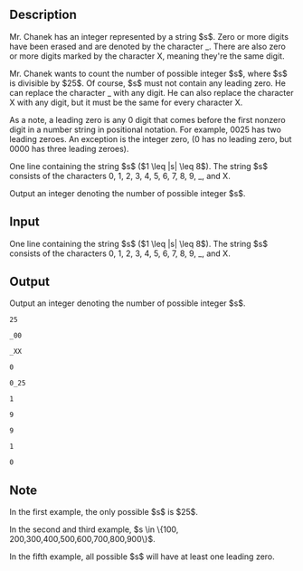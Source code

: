 ## Description

<div><p>Mr. Chanek has an integer represented by a string $s$. Zero or more digits have been erased and are denoted by the character <span class="tex-font-style-tt">_</span>. There are also zero or more digits marked by the character <span class="tex-font-style-tt">X</span>, meaning they're the same digit.</p><p>Mr. Chanek wants to count the number of possible integer $s$, where $s$ is divisible by $25$. Of course, $s$ must not contain any leading zero. He can replace the character <span class="tex-font-style-tt">_</span> with any digit. He can also replace the character <span class="tex-font-style-tt">X</span> with any digit, but it must be the same for every character <span class="tex-font-style-tt">X</span>.</p><p>As a note, a leading zero is any <span class="tex-font-style-tt">0</span> digit that comes before the first nonzero digit in a number string in positional notation. For example, <span class="tex-font-style-tt">0025</span> has two leading zeroes. An exception is the integer zero, (<span class="tex-font-style-tt">0</span> has no leading zero, but <span class="tex-font-style-tt">0000</span> has three leading zeroes).</p></div><div class="input-specification"><p>One line containing the string $s$ ($1 \leq |s| \leq 8$). The string $s$ consists of the characters <span class="tex-font-style-tt">0</span>, <span class="tex-font-style-tt">1</span>, <span class="tex-font-style-tt">2</span>, <span class="tex-font-style-tt">3</span>, <span class="tex-font-style-tt">4</span>, <span class="tex-font-style-tt">5</span>, <span class="tex-font-style-tt">6</span>, <span class="tex-font-style-tt">7</span>, <span class="tex-font-style-tt">8</span>, <span class="tex-font-style-tt">9</span>, <span class="tex-font-style-tt">_</span>, and <span class="tex-font-style-tt">X</span>.</p></div><div class="output-specification"><p>Output an integer denoting the number of possible integer $s$.</p></div>

## Input

<p>One line containing the string $s$ ($1 \leq |s| \leq 8$). The string $s$ consists of the characters <span class="tex-font-style-tt">0</span>, <span class="tex-font-style-tt">1</span>, <span class="tex-font-style-tt">2</span>, <span class="tex-font-style-tt">3</span>, <span class="tex-font-style-tt">4</span>, <span class="tex-font-style-tt">5</span>, <span class="tex-font-style-tt">6</span>, <span class="tex-font-style-tt">7</span>, <span class="tex-font-style-tt">8</span>, <span class="tex-font-style-tt">9</span>, <span class="tex-font-style-tt">_</span>, and <span class="tex-font-style-tt">X</span>.</p>

## Output

<p>Output an integer denoting the number of possible integer $s$.</p>





```input1
25
```




```input2
_00
```




```input3
_XX
```




```input4
0
```




```input5
0_25
```




```output1
1
```




```output2
9
```




```output3
9
```




```output4
1
```




```output5
0
```



## Note

<p>In the first example, the only possible $s$ is $25$.</p><p>In the second and third example, $s \in \{100, 200,300,400,500,600,700,800,900\}$.</p><p>In the fifth example, all possible $s$ will have at least one leading zero.</p>
